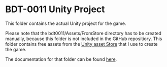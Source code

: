 # BDT-0011 Unity Project

This folder contains the actual Unity project for the game.

Please note that the bdt0011/Assets/FromStore directory has to be created manually, because this folder is not included in the GitHub repositiory. This folder contains free assets from the [Unity asset Store](https://assetstore.unity.com/) that I use to create the game.

The documentation for that folder can be found [here](/documentation/FromStoreFolderContents.md).

